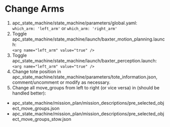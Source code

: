 # Change Arms

1. apc_state_machine/state_machine/parameters/global.yaml:  
`which_arm: 'left_arm'` or `which_arm: 'right_arm'`
1. Toggle apc_state_machine/state_machine/launch/baxter_motion_planning.launch:  
`<arg name="left_arm" value="true" />`
1. Toggle apc_state_machine/state_machine/launch/baxter_perception.launch:  
`<arg name="left_arm" value="true" />`
1. Change tote position in apc_state_machine/state_machine/parameters/tote_information.json, comment/uncomment or modify as necessary.
1. Change all move_groups from left to right (or vice versa) in (should be handled better):
  * apc_state_machine/mission_plan/mission_descriptions/pre_selected_object_move_groups.json
  * apc_state_machine/mission_plan/mission_descriptions/pre_selected_object_move_groups_stow.json
